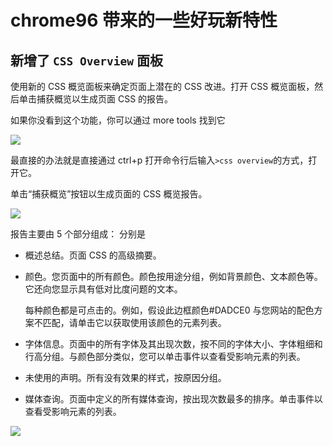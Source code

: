 # chrome96 带来的一些好玩新特性

## 新增了 `CSS Overview` 面板

使用新的 CSS 概览面板来确定页面上潜在的 CSS 改进。打开 CSS 概览面板，然后单击捕获概览以生成页面 CSS 的报告。

如果你没看到这个功能，你可以通过 more tools 找到它

![](https://gitee.com/wangrongding/image-house/raw/master/images/202111090010460.png)

最直接的办法就是直接通过 ctrl+p 打开命令行后输入`>css overview`的方式，打开它。

单击“捕获概览”按钮以生成页面的 CSS 概览报告。

![](https://gitee.com/wangrongding/image-house/raw/master/images/202111090002225.png)

报告主要由 5 个部分组成：
分别是

- 概述总结。页面 CSS 的高级摘要。
- 颜色。您页面中的所有颜色。颜色按用途分组，例如背景颜色、文本颜色等。它还向您显示具有低对比度问题的文本。

  每种颜色都是可点击的。例如，假设此边框颜色#DADCE0 与您网站的配色方案不匹配，请单击它以获取使用该颜色的元素列表。

- 字体信息。页面中的所有字体及其出现次数，按不同的字体大小、字体粗细和行高分组。与颜色部分类似，您可以单击事件以查看受影响元素的列表。
- 未使用的声明。所有没有效果的样式，按原因分组。
- 媒体查询。页面中定义的所有媒体查询，按出现次数最多的排序。单击事件以查看受影响元素的列表。

![](https://gitee.com/wangrongding/image-house/raw/master/images/202111090015129.png)
